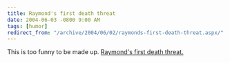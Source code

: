 ```yaml
---
title: Raymond's first death threat
date: 2004-06-03 -0800 9:00 AM
tags: [humor]
redirect_from: "/archive/2004/06/02/raymonds-first-death-threat.aspx/"
---
```


This is too funny to be made up. [Raymond's first death
threat.](http://weblogs.asp.net/oldnewthing/archive/2004/06/03/147583.aspx)

